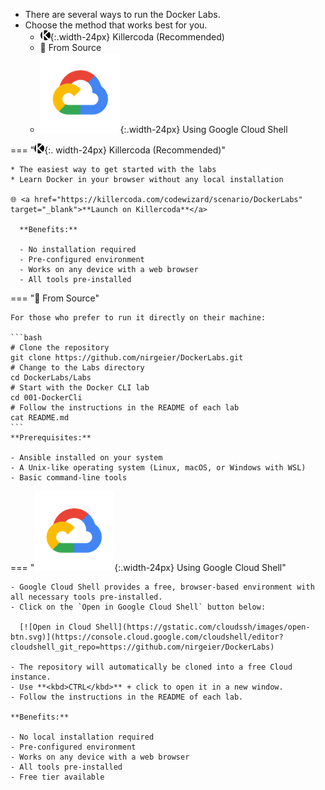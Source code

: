 * There are several ways to run the Docker Labs. 
* Choose the method that works best for you.
    * ![](../assets/images/killercoda-icon.png){:.width-24px} Killercoda  (Recommended)
    * 📜 From Source
    * ![](../assets/images/gcp.png){:.width-24px} Using Google Cloud Shell


=== "![](../assets/images/killercoda-icon.png){:. width-24px} Killercoda  (Recommended)"

    * The easiest way to get started with the labs
    * Learn Docker in your browser without any local installation

    🌐 <a href="https://killercoda.com/codewizard/scenario/DockerLabs" target="_blank">**Launch on Killercoda**</a>

      **Benefits:**

      - No installation required
      - Pre-configured environment
      - Works on any device with a web browser
      - All tools pre-installed
       
=== "📜 From Source"

    For those who prefer to run it directly on their machine:

    ```bash
    # Clone the repository
    git clone https://github.com/nirgeier/DockerLabs.git
    # Change to the Labs directory
    cd DockerLabs/Labs
    # Start with the Docker CLI lab
    cd 001-DockerCli
    # Follow the instructions in the README of each lab
    cat README.md
    ```
    **Prerequisites:**

    - Ansible installed on your system
    - A Unix-like operating system (Linux, macOS, or Windows with WSL)
    - Basic command-line tools

=== "![](../assets/images/gcp.png){:.width-24px} Using Google Cloud Shell"
  
    - Google Cloud Shell provides a free, browser-based environment with all necessary tools pre-installed.
    - Click on the `Open in Google Cloud Shell` button below:

      [![Open in Cloud Shell](https://gstatic.com/cloudssh/images/open-btn.svg)](https://console.cloud.google.com/cloudshell/editor?cloudshell_git_repo=https://github.com/nirgeier/DockerLabs)

    - The repository will automatically be cloned into a free Cloud instance.
    - Use **<kbd>CTRL</kbd>** + click to open it in a new window.
    - Follow the instructions in the README of each lab.
    
    **Benefits:**

    - No local installation required
    - Pre-configured environment
    - Works on any device with a web browser
    - All tools pre-installed
    - Free tier available

